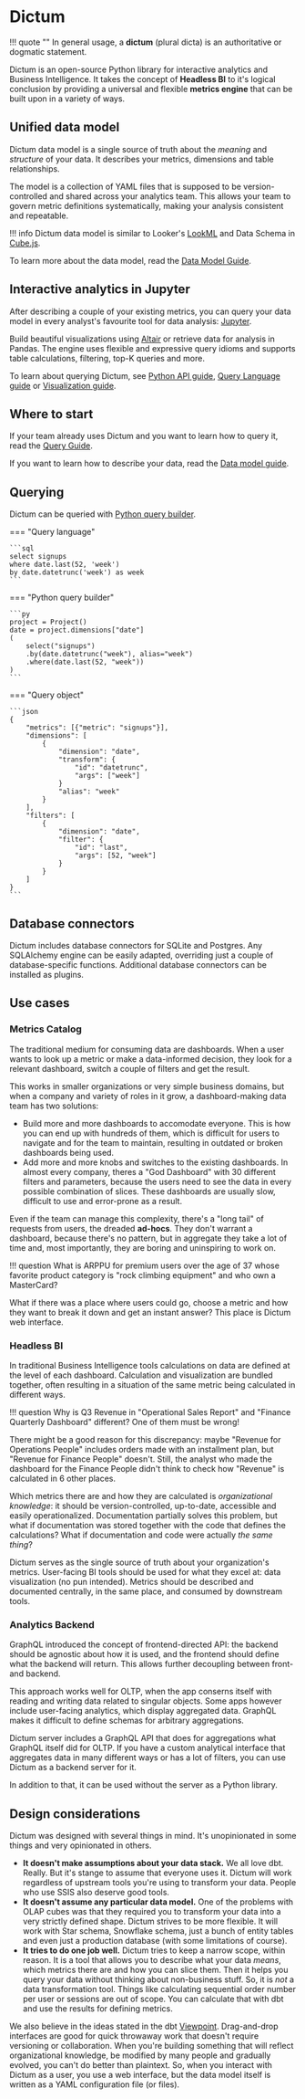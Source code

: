 # Dictum

!!! quote ""
    In general usage, a __dictum__ (plural dicta) is an authoritative or dogmatic statement.

Dictum is an open-source Python library for interactive analytics and Business Intelligence.
It takes the concept of __Headless BI__ to it's logical conclusion by providing a universal
and flexible __metrics engine__ that can be built upon in a variety of ways.


## Unified data model

Dictum data model is a single source of truth about the _meaning_ and _structure_ of
your data. It describes your metrics, dimensions and table relationships.

The model is a collection of YAML files that is supposed to be version-controlled and
shared across your analytics team. This allows your team to govern metric definitions
systematically, making your analysis consistent and repeatable.

!!! info
    Dictum data model is similar to Looker's
    [LookML](https://docs.looker.com/data-modeling/learning-lookml/what-is-lookml)
    and Data Schema in [Cube.js](https://cube.dev).

To learn more about the data model, read the [Data Model Guide](model/index.md).


## Interactive analytics in Jupyter

After describing a couple of your existing metrics, you can query your data model in
every analyst's favourite tool for data analysis: [Jupyter](https://jupyter.org).

Build beautiful visualizations using [Altair](https://altair-viz.github.io/) or retrieve
data for analysis in Pandas. The engine uses flexible and expressive query idioms and
supports table calculations, filtering, top-K queries and more.

To learn about querying Dictum, see [Python API guide](query/python.ipynb),
[Query Language guide](query/ql.ipynb)
or [Visualization guide](query/visualization.ipynb).


## Where to start

If your team already uses Dictum and you want to learn how to query it, read the
[Query Guide](query/intro.md).

If you want to learn how to describe your data, read the
[Data model guide](model/getting_started.md).


## Querying

Dictum can be queried with [Python query builder](reference/python_api.md).

=== "Query language"

    ```sql
    select signups
    where date.last(52, 'week')
    by date.datetrunc('week') as week
    ```

=== "Python query builder"

    ```py
    project = Project()
    date = project.dimensions["date"]
    (
        select("signups")
        .by(date.datetrunc("week"), alias="week")
        .where(date.last(52, "week"))
    )
    ```

=== "Query object"

    ```json
    {
        "metrics": [{"metric": "signups"}],
        "dimensions": [
            {
                "dimension": "date",
                "transform": {
                    "id": "datetrunc",
                    "args": ["week"]
                }
                "alias": "week"
            }
        ],
        "filters": [
            {
                "dimension": "date",
                "filter": {
                    "id": "last",
                    "args": [52, "week"]
                }
            }
        ]
    }
    ```


## Database connectors

Dictum includes database connectors for SQLite and Postgres. Any SQLAlchemy engine can
be easily adapted, overriding just a couple of database-specific functions. Additional
database connectors can be installed as plugins.


## Use cases

### Metrics Catalog

The traditional medium for consuming data are dashboards. When a user wants to look up
a metric or make a data-informed decision, they look for a relevant dashboard, switch a
couple of filters and get the result.

This works in smaller organizations or very simple business domains, but when a company
and variety of roles in it grow, a dashboard-making data team has two solutions:

- Build more and more dashboards to accomodate everyone. This is how you can end up with
  hundreds of them, which is difficult for users to navigate and for the team to maintain,
  resulting in outdated or broken dashboards being used.
- Add more and more knobs and switches to the existing dashboards. In almost every company,
  theres a "God Dashboard" with 30 different filters and parameters, because the users
  need to see the data in every possible combination of slices. These dashboards are
  usually slow, difficult to use and error-prone as a result.

Even if the team can manage this complexity, there's a "long tail" of requests from users,
the dreaded __ad-hocs__. They don't warrant a dashboard, because there's no pattern, but
in aggregate they take a lot of time and, most importantly, they are boring and
uninspiring to work on.

!!! question
    What is ARPPU for premium users over the age of 37 whose favorite product category
    is "rock climbing equipment" and who own a MasterCard?

What if there was a place where users could go, choose a metric and how they want to
break it down and get an instant answer? This place is Dictum web interface.

### Headless BI

In traditional Business Intelligence tools calculations on data are defined at the level
of each dashboard. Calculation and visualization are bundled together, often resulting
in a situation of the same metric being calculated in different ways.

!!! question
    Why is Q3 Revenue in "Operational Sales Report" and "Finance Quarterly Dashboard"
    different? One of them must be wrong!

There might be a good reason for this discrepancy: maybe "Revenue for Operations People"
includes orders made with an installment plan, but "Revenue for Finance People" doesn't.
Still, the analyst who made the dashboard for the Finance People didn't think to check
how "Revenue" is calculated in 6 other places.

Which metrics there are and how they are calculated is _organizational knowledge_: it
should be version-controlled, up-to-date, accessible and easily operationalized.
Documentation partially solves this problem, but what if documentation was stored
together with the code that defines the calculations? What if documentation and code
were actually _the same thing_?

Dictum serves as the single source of truth about your organization's metrics.
User-facing BI tools should be used for what they excel at: data visualization (no pun
intended). Metrics should be described and documented centrally, in the same place,
and consumed by downstream tools.

### Analytics Backend

GraphQL introduced the concept of frontend-directed API: the backend should be agnostic
about how it is used, and the frontend should define what the backend will return. This
allows further decoupling between front- and backend.

This approach works well for OLTP, when the app conserns itself with reading and writing
data related to singular objects. Some apps however include user-facing analytics, which
display aggregated data. GraphQL makes it difficult to define schemas for arbitrary
aggregations.

Dictum server includes a GraphQL API that does for aggregations what GraphQL itself
did for OLTP. If you have a custom analytical interface that aggregates data in many
different ways or has a lot of filters, you can use Dictum as a backend server for
it.

In addition to that, it can be used without the server as a Python library.


## Design considerations

Dictum was designed with several things in mind. It's unopinionated in some things
and very opinionated in others.

- __It doesn't make assumptions about your data stack.__ We all love dbt. Really. But
  it's stange to assume that everyone uses it. Dictum will work regardless of upstream
  tools you're using to transform your data. People who use SSIS also deserve good tools.
- __It doesn't assume any particular data model.__ One of the problems with OLAP cubes
  was that they required you to transform your data into a very strictly defined shape.
  Dictum strives to be more flexible. It will work with Star schema, Snowflake schema,
  just a bunch of entity tables and even just a production database (with some
  limitations of course).
- __It tries to do one job well.__ Dictum tries to keep a narrow scope, within reason.
  It is a tool that allows you to describe what your data _means_, which metrics there
  are and how you can slice them. Then it helps you query your data without thinking
  about non-business stuff. So, it is _not_ a data transformation tool. Things like
  calculating sequential order number per user or sessions are out of scope. You can
  calculate that with dbt and use the results for defining metrics.

We also believe in the ideas stated in the dbt
[Viewpoint](https://docs.getdbt.com/docs/about/viewpoint). Drag-and-drop interfaces are
good for quick throwaway work that doesn't require versioning or collaboration. When
you're building something that will reflect organizational knowledge, be modified by many
people and gradually evolved, you can't do better than plaintext. So, when you interact
with Dictum as a user, you use a web interface, but the data model itself is written
as a YAML configuration file (or files).
